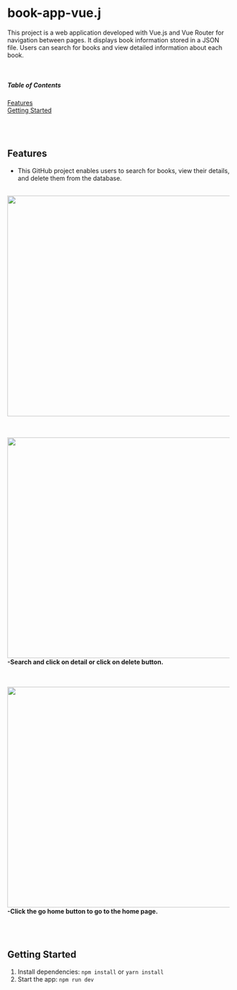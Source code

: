 # book-app-vue.j
This project is a web application developed with Vue.js and Vue Router for navigation between pages. It displays book information stored in a JSON file. Users can search for books and view detailed information about each book.

<br>

##### Table of Contents  
[Features](#features)  
[Getting Started](#getting-started)  

<br> <br>
<a name="features"></a>
## Features
- This GitHub project enables users to search for books, view their details, and delete them from the database.



<br>
<img src  ="https://github.com/sonaykara/number-of-characters-validate-js/assets/108528598/005d880e-53dd-4bf6-9402-b1e5d5d35e8a" width="1200" height="500">



<br><br>
<img margin-top = "25px" src =  "https://github.com/sonaykara/number-of-characters-validate-js/assets/108528598/43060663-d30c-4faf-abb4-e955b5b33fd1" width="1200" height = "500">
<br>
<strong>-Search and click on detail or click on delete button.</strong>

<br>

<br>
<img margin-top = "25px" src =  "https://github.com/sonaykara/number-of-characters-validate-js/assets/108528598/2d3074db-e7f7-45ff-b6fa-79ebdd07a57c" width="800" height = "500">
<br>
<strong>-Click the go home button to go to the home page.</strong>



<br> <br>
<a name="getting-started"></a>
## Getting Started
1. Install dependencies: `npm install` or `yarn install`
2. Start the app: `npm run dev`

